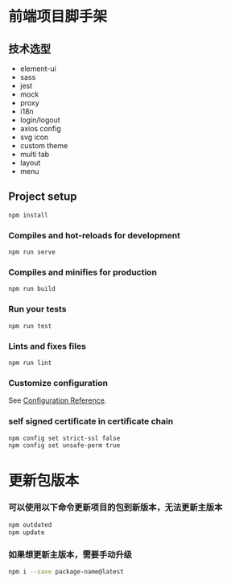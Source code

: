 # 前端项目脚手架

## 技术选型
- element-ui
- sass
- jest
- mock
- proxy
- i18n
- login/logout
- axios config
- svg icon
- custom theme
- multi tab
- layout 
- menu

## Project setup
```
npm install
```

### Compiles and hot-reloads for development
```
npm run serve
```

### Compiles and minifies for production
```
npm run build
```

### Run your tests
```
npm run test
```

### Lints and fixes files
```
npm run lint
```

### Customize configuration
See [Configuration Reference](https://cli.vuejs.org/config/).


### self signed certificate in certificate chain
```bash
npm config set strict-ssl false
npm config set unsafe-perm true
```

# 更新包版本
### 可以使用以下命令更新项目的包到新版本，无法更新主版本
```bash
npm outdated
npm update
```
### 如果想更新主版本，需要手动升级
```bash
npm i --save package-name@latest
```
